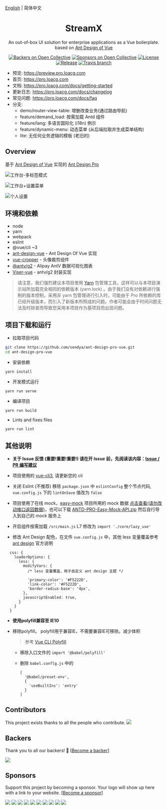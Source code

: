 [English](./README.md) | 简体中文

<h1 align="center">StreamX</h1>

<div align="center">
An out-of-box UI solution for enterprise applications as a Vue boilerplate. based on  <a href="https://vuecomponent.github.io/ant-design-vue/docs/vue/introduce-cn/" target="_blank">Ant Design of Vue</a>
</div>

<div align="center">

[![Backers on Open Collective](https://opencollective.com/ant-design-pro-vue/backers/badge.svg)](#backers) [![Sponsors on Open Collective](https://opencollective.com/ant-design-pro-vue/sponsors/badge.svg)](#sponsors) [![License](https://img.shields.io/npm/l/package.json.svg?style=flat)](https://github.com/sendya/ant-design-pro-vue/blob/master/LICENSE)
[![Release](https://img.shields.io/github/release/sendya/ant-design-pro-vue.svg?style=flat)](https://github.com/sendya/ant-design-pro-vue/releases/latest)
[![Travis branch](https://travis-ci.org/sendya/ant-design-pro-vue.svg?branch=master)](https://travis-ci.org/sendya/ant-design-pro-vue)

</div>

- 预览: https://preview.pro.loacg.com
- 首页: https://pro.loacg.com
- 文档: https://pro.loacg.com/docs/getting-started
- 更新日志: https://pro.loacg.com/docs/changelog
- 常见问题: https://pro.loacg.com/docs/faq
- 分支: 
  - demo/router-view-table: 增删改查业务(通过路由导航)
  - feature/demand_load: 按需加载 Antd 组件
  - feature/lang: 多语言国际化 (i18n) 例示
  - feature/dynamic-menu: 动态菜单 (从后端拉取并生成菜单结构)
  - lite: 无任何业务逻辑的模板 (老旧的)


Overview
----

基于 [Ant Design of Vue](https://vuecomponent.github.io/ant-design-vue/docs/vue/introduce-cn/) 实现的 [Ant Design Pro](https://pro.ant.design/) 

![工作台-多标签模式](https://static-2.loacg.com/open/static/github/20190224163345.jpg)

![工作台+设置菜单](https://static-2.loacg.com/open/static/github/20181126112124.png)

![个人设置](https://static-2.loacg.com/open/static/github/20180916-134251.png)


环境和依赖
----

- node
- yarn
- webpack
- eslint
- @vue/cli ~3
- [ant-design-vue](https://github.com/vueComponent/ant-design-vue) - Ant Design Of Vue 实现
- [vue-cropper](https://github.com/xyxiao001/vue-cropper) - 头像裁剪组件
- [@antv/g2](https://antv.alipay.com/zh-cn/index.html) - Alipay AntV 数据可视化图表
- [Viser-vue](https://viserjs.github.io/docs.html#/viser/guide/installation)  - antv/g2 封装实现

> 请注意，我们强烈建议本项目使用 [Yarn](https://yarnpkg.com/) 包管理工具，这样可以与本项目演示站所加载完全相同的依赖版本 (yarn.lock) 。由于我们没有对依赖进行强制的版本控制，采用非 yarn 包管理进行引入时，可能由于 Pro 所依赖的库已经升级版本，而引入了新版本所照成的问题。作者可能会由于时间问题无法及时排查而导致您采用本项目作为基项目而出现问题。



项目下载和运行
----

- 拉取项目代码
```bash
git clone https://github.com/sendya/ant-design-pro-vue.git
cd ant-design-pro-vue
```

- 安装依赖
```
yarn install
```

- 开发模式运行
```
yarn run serve
```

- 编译项目
```
yarn run build
```

- Lints and fixes files
```
yarn run lint
```



其他说明
----

- **关于 Issue 反馈 (重要!重要!重要!) 请在开 *Issue* 前，先阅读该内容：[Issue / PR 编写建议](https://github.com/sendya/ant-design-pro-vue/issues/90)** 

- 项目使用的 [vue-cli3](https://cli.vuejs.org/guide/), 请更新您的 cli

- 关闭 Eslint (不推荐) 移除 `package.json` 中 `eslintConfig` 整个节点代码, `vue.config.js` 下的 `lintOnSave` 值改为 `false`

- 项目使用了在线 mock，[easy-mock](https://www.easy-mock.com/)  项目所用的 mock 数据 [点击查看(请勿改动接口返回数据)](https://www.easy-mock.com/project/5b7bce071f130e5b7fe8cd7d)，也可以下载 [ANTD-PRO-Easy-Mock-API.zip](https://github.com/sendya/ant-design-pro-vue/files/2682711/ANTD-PRO-Easy-Mock-API.zip) 然后自行导入到自己的 mock 服务上

- 开启组件按需加载 `/src/main.js` L7 修改为 `import './core/lazy_use'`

- 修改 Ant Design 配色，在文件 `vue.config.js` 中，其他 less 变量覆盖参考 [ant design](https://ant.design/docs/react/customize-theme-cn) 官方说明
```ecmascript 6
  css: {
    loaderOptions: {
      less: {
        modifyVars: {
          /* less 变量覆盖，用于自定义 ant design 主题 */

          'primary-color': '#F5222D',
          'link-color': '#F5222D',
          'border-radius-base': '4px',
        },
        javascriptEnabled: true,
      }
    }
  }
```
- **使用polyfill兼容至 IE10**

- 移除polyfill。 polyfill用于兼容IE，不需要兼容IE可移除。减少体积
  > 参考 [Vue CLI Polyfill](https://cli.vuejs.org/zh/guide/browser-compatibility.html#usebuiltins-usage)
  
  - 移除入口文件的 `import '@babel/polyfill'`
    
  - 删除 `babel.conflg.js` 中的
    ```ecmascript 6
    [
      '@babel/preset-env',
      {
        'useBuiltIns': 'entry'
      }
    ]
    ```


## Contributors

This project exists thanks to all the people who contribute. 
<a href="https://github.com/sendya/ant-design-pro-vue/graphs/contributors"><img src="https://opencollective.com/ant-design-pro-vue/contributors.svg?width=890&button=false" /></a>


## Backers

Thank you to all our backers! 🙏 [[Become a backer](https://opencollective.com/ant-design-pro-vue#backer)]

<a href="https://opencollective.com/ant-design-pro-vue#backers" target="_blank"><img src="https://opencollective.com/ant-design-pro-vue/backers.svg?width=890"></a>


## Sponsors

Support this project by becoming a sponsor. Your logo will show up here with a link to your website. [[Become a sponsor](https://opencollective.com/ant-design-pro-vue#sponsor)]

<a href="https://opencollective.com/ant-design-pro-vue/sponsor/0/website" target="_blank"><img src="https://opencollective.com/ant-design-pro-vue/sponsor/0/avatar.svg"></a>
<a href="https://opencollective.com/ant-design-pro-vue/sponsor/1/website" target="_blank"><img src="https://opencollective.com/ant-design-pro-vue/sponsor/1/avatar.svg"></a>
<a href="https://opencollective.com/ant-design-pro-vue/sponsor/2/website" target="_blank"><img src="https://opencollective.com/ant-design-pro-vue/sponsor/2/avatar.svg"></a>
<a href="https://opencollective.com/ant-design-pro-vue/sponsor/3/website" target="_blank"><img src="https://opencollective.com/ant-design-pro-vue/sponsor/3/avatar.svg"></a>
<a href="https://opencollective.com/ant-design-pro-vue/sponsor/4/website" target="_blank"><img src="https://opencollective.com/ant-design-pro-vue/sponsor/4/avatar.svg"></a>
<a href="https://opencollective.com/ant-design-pro-vue/sponsor/5/website" target="_blank"><img src="https://opencollective.com/ant-design-pro-vue/sponsor/5/avatar.svg"></a>
<a href="https://opencollective.com/ant-design-pro-vue/sponsor/6/website" target="_blank"><img src="https://opencollective.com/ant-design-pro-vue/sponsor/6/avatar.svg"></a>
<a href="https://opencollective.com/ant-design-pro-vue/sponsor/7/website" target="_blank"><img src="https://opencollective.com/ant-design-pro-vue/sponsor/7/avatar.svg"></a>
<a href="https://opencollective.com/ant-design-pro-vue/sponsor/8/website" target="_blank"><img src="https://opencollective.com/ant-design-pro-vue/sponsor/8/avatar.svg"></a>
<a href="https://opencollective.com/ant-design-pro-vue/sponsor/9/website" target="_blank"><img src="https://opencollective.com/ant-design-pro-vue/sponsor/9/avatar.svg"></a>

